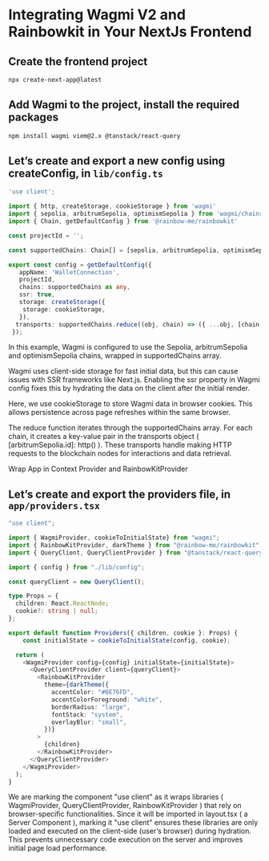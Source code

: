 # Integrating Wagmi V2 and Rainbowkit in Your NextJs Frontend


## Create the frontend project
```sh
npx create-next-app@latest
```

## Add Wagmi to the project, install the required packages
```sh
npm install wagmi viem@2.x @tanstack/react-query
```

## Let’s create and export a new config using createConfig, in `lib/config.ts`
```typeScript
'use client';

import { http, createStorage, cookieStorage } from 'wagmi'
import { sepolia, arbitrumSepolia, optimismSepolia } from 'wagmi/chains'
import { Chain, getDefaultConfig } from '@rainbow-me/rainbowkit'

const projectId = '';

const supportedChains: Chain[] = [sepolia, arbitrumSepolia, optimismSepolia];

export const config = getDefaultConfig({
   appName: 'WalletConnection',
   projectId,
   chains: supportedChains as any,
   ssr: true,
   storage: createStorage({
    storage: cookieStorage,
   }),
  transports: supportedChains.reduce((obj, chain) => ({ ...obj, [chain.id]: http() }), {})
 });
 ```

In this example, Wagmi is configured to use the Sepolia, arbitrumSepolia and optimismSepolia chains, wrapped in supportedChains array.

Wagmi uses client-side storage for fast initial data, but this can cause issues with SSR frameworks like Next.js. Enabling the ssr property in Wagmi config fixes this by hydrating the data on the client after the initial render.

Here, we use cookieStorage to store Wagmi data in browser cookies. This allows persistence across page refreshes within the same browser.

The reduce function iterates through the supportedChains array. For each chain, it creates a key-value pair in the transports object ( [arbitrumSepolia.id]: http() ). These transports handle making HTTP requests to the blockchain nodes for interactions and data retrieval.


Wrap App in Context Provider and RainbowKitProvider

## Let’s create and export the providers file, in `app/providers.tsx`
```typeScript
"use client";

import { WagmiProvider, cookieToInitialState} from "wagmi";
import { RainbowKitProvider, darkTheme } from "@rainbow-me/rainbowkit";
import { QueryClient, QueryClientProvider } from "@tanstack/react-query";

import { config } from "./lib/config";

const queryClient = new QueryClient();

type Props = {
  children: React.ReactNode;
  cookie?: string | null;
};

export default function Providers({ children, cookie }: Props) {
    const initialState = cookieToInitialState(config, cookie);

  return (
    <WagmiProvider config={config} initialState={initialState}>
      <QueryClientProvider client={queryClient}>
        <RainbowKitProvider
          theme={darkTheme({
            accentColor: "#0E76FD",
            accentColorForeground: "white",
            borderRadius: "large",
            fontStack: "system",
            overlayBlur: "small",
          })}
        >
          {children}
        </RainbowKitProvider>
      </QueryClientProvider>
    </WagmiProvider>
  );
}
```

We are marking the component "use client" as it wraps libraries ( WagmiProvider, QueryClientProvider, RainbowKitProvider ) that rely on browser-specific functionalities. Since it will be imported in layout.tsx ( a Server Component ), marking it "use client" ensures these libraries are only loaded and executed on the client-side (user’s browser) during hydration. This prevents unnecessary code execution on the server and improves initial page load performance.

 